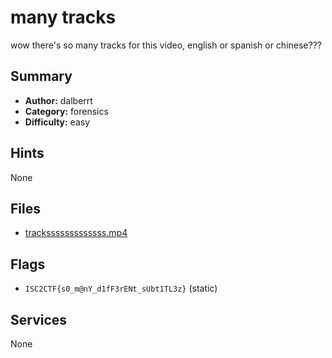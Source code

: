 # many tracks
wow there's so many tracks for this video, english or spanish or chinese???

## Summary
- **Author:** dalberrt
- **Category:** forensics
- **Difficulty:** easy


## Hints
None

## Files
- [tracksssssssssssss.mp4](dist\tracksssssssssssss.mp4)

## Flags
- `ISC2CTF{s0_m@nY_d1fF3rENt_sUbt1TL3z}` (static)

## Services
None
